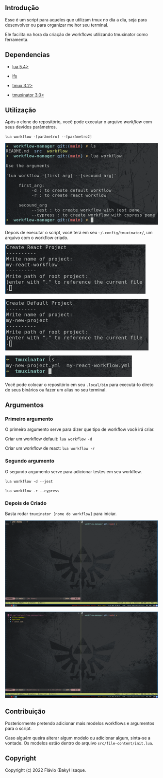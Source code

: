 ## Introdução

Esse é um script para aqueles que utilizam tmux no dia a dia, seja para desenvolver ou para organizar melhor seu terminal.

Ele facilita na hora da criação de workflows utilizando tmuxinator como ferramenta.

## Dependencias

- [lua 5.4>](https://www.lua.org/start.html)

- [lfs](https://keplerproject.github.io/luafilesystem/)

- [tmux 3.2>](https://github.com/tmux/tmux/wiki)

- [tmuxinator 3.0>](https://github.com/tmuxinator/tmuxinator)

## Utilização

Após o clone do repositório, você pode executar o arquivo *workflow* com seus devidos parâmetros.

`lua workflow -[parâmetro] --[parâmetro2]`

![help image](https://github.com/baky2708/workflow-manager/blob/add-images/images/workflow-manager-help.png)

Depois de executar o script, você terá em seu `~/.config/tmuxinator/`, um arquivo com o workflow criado.

![add file default](https://github.com/baky2708/workflow-manager/blob/add-images/images/workflow-manager-create-react.png)

![add file react](https://github.com/baky2708/workflow-manager/blob/add-images/images/workflow-manager-default-create.png)

![tmuxinator dir](https://github.com/baky2708/workflow-manager/blob/add-images/images/workflow-manager-tmuxinator-dir-react.png)

Você pode colocar o repositório em seu `.local/bin` para executá-lo direto de seus binários ou fazer um alias no seu terminal.

## Argumentos

### Primeiro argumento

O primeiro argumento serve para dizer que tipo de workflow você irá criar.

Criar um workflow default:
`lua workflow -d`

Criar um workflow de react:
`lua workflow -r`

### Segundo argumento

O segundo argumento serve para adicionar testes em seu workflow.

`lua workflow -d --jest`

`lua workflow -r --cypress`

### Depois de Criado

Basta rodar `tmuxinator [nome do workflow]` para iniciar.

![default workflow](https://github.com/baky2708/workflow-manager/blob/add-images/images/workflow-manager-open-default.png)

![react workflow](https://github.com/baky2708/workflow-manager/blob/add-images/images/workflow-manager-open-react.png)

## Contribuição

Posteriormente pretendo adicionar mais modelos workflows e argumentos para o script.

Caso alguém queira alterar algum modelo ou adicionar algum, sinta-se a vontade. Os modelos estão dentro do arquivo `src/file-content/init.lua`.

## Copyright

Copyright (c) 2022 Flávio (Baky) Isaque.
